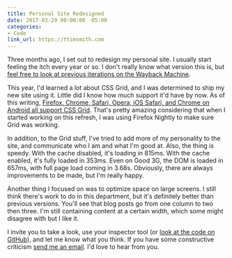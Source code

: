 ```yaml
---
title: Personal Site Redesigned
date: 2017-03-29 00:00:00 -05:00
categories:
- Code
link_url: https://ttimsmith.com
---
```


Three months ago, I set out to redesign my personal site. I usually start feeling the itch every year or so. I don't really know what version this is, but [feel free to look at previous iterations on the Wayback Machine](https://web.archive.org/web/*/http://ttimsmith.com). 

This year, I'd learned a lot about CSS Grid, and I was determined to ship my new site using it. Little did I know how much support it'd have by now. As of this writing, [Firefox, Chrome, Safari, Opera, iOS Safari, and Chrome on Android all support CSS Grid](http://caniuse.com/#feat=css-grid). That's pretty amazing considering that when I started working on this refresh, I was using Firefox Nightly to make sure Grid was working.

In addition, to the Grid stuff, I've tried to add more of my personality to the site, and communicate who I am and what I'm good at. Also, the thing is speedy. With the cache disabled, it's loading in 815ms. With the cache enabled, it's fully loaded in 353ms. Even on Good 3G, the DOM is loaded in 657ms, with full page load coming in 3.68s. Obviously, there are always improvements to be made, but I'm really happy.

Another thing I focused on was to optimize space on large screens. I still think there's work to do in this department, but it's definitely better than previous versions. You'll see that blog posts go from one column to two then three. I'm still containing content at a certain width, which some might disagree with but I like it.

I invite you to take a look, use your inspector tool (or [look at the code on GitHub](https://github.com/smithtimmytim/ttimsmith.com)), and let me know what you think. If you have some constructive criticism [send me an email](smith@ttimsmith.com). I'd love to hear from you.
